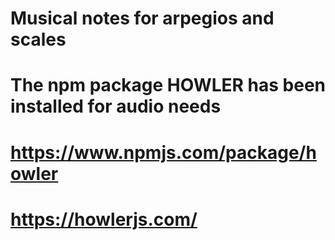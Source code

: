 # Musical notes for arpegios and scales

# The npm package HOWLER has been installed for audio needs

# https://www.npmjs.com/package/howler

# https://howlerjs.com/
